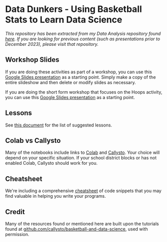 # Data Dunkers - Using Basketball Stats to Learn Data Science

*This repository has been extracted from my Data Analysis repository found [here](https://github.com/pbeens/Data-Analysis). If you are looking for previous content (such as presentations prior to December 2023), please visit that repository.*

## Workshop Slides

If you are doing these activities as part of a workshop, you can use this [Google Slides presentation](https://bit.ly/dd-slides) as a starting point. Simply make a copy of the entire slideshow and then delete or modify slides as necessary.

If you are doing the short form workshop that focuses on the Hoops activity, you can use this [Google Slides presentation](https://bit.ly/pbl-hoops) as a starting point.

## Lessons

See [this document](https://github.com/pbeens/Data-Dunkers/blob/main/Lessons.ipynb) for the list of suggested lessons.

## Colab vs Callysto

Many of the notebooks include links to [Colab](https://colab.research.google.com/) and [Callysto](https://hub.callysto.ca/). Your choice will depend on your specific situation. If your school district blocks or has not enabled Colab, Callysto should work for you. 

## Cheatsheet

We're including a comprehensive [cheatsheet](https://github.com/pbeens/Data-Dunkers/blob/main/cheatsheet.md) of code snippets that you may find valuable in helping you write your programs.

## Credit

Many of the resources found or mentioned here are built upon the tutorials found at [github.com/callysto/basketball-and-data-science](https://github.com/callysto/basketball-and-data-science), used with permission.
